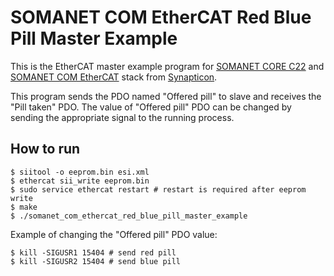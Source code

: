 SOMANET COM EtherCAT Red Blue Pill Master Example
=================================================

This is the EtherCAT master example program for [SOMANET CORE C22](https://doc.synapticon.com/hardware/core-c22/revision-a5/index.html) and [SOMANET COM EtherCAT](https://doc.synapticon.com/hardware/com-ethercat/revision-a4/index.html) stack from [Synapticon](https://www.synapticon.com/).

This program sends the PDO named "Offered pill" to slave and receives the "Pill taken" PDO. The value of "Offered pill" PDO can be changed by sending the appropriate signal to the running process.

How to run
----------

    $ siitool -o eeprom.bin esi.xml
    $ ethercat sii_write eeprom.bin
    $ sudo service ethercat restart # restart is required after eeprom write
    $ make
    $ ./somanet_com_ethercat_red_blue_pill_master_example

Example of changing the "Offered pill" PDO value:

    $ kill -SIGUSR1 15404 # send red pill
    $ kill -SIGUSR2 15404 # send blue pill
